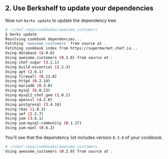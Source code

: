 ## 2. Use Berkshelf to update your dependencies

Now run `berks update` to update the dependency tree.

```bash
# ~/chef-repo/cookbooks/awesome_customers
$ berks update
Resolving cookbook dependencies...
Fetching 'awesome_customers' from source at .
Fetching cookbook index from https://supermarket.chef.io...
Using database (4.0.6)
Using awesome_customers (0.3.0) from source at .
Using chef-sugar (3.1.1)
Using build-essential (2.2.3)
Using apt (2.6.1)
Using firewall (0.11.8)
Using httpd (0.2.14)
Using mariadb (0.3.0)
Using mysql (6.0.23)
Using mysql2_chef_gem (1.0.1)
Using openssl (4.2.0)
Using postgresql (3.4.16)
Using rbac (1.0.3)
Using smf (2.2.7)
Using yum (3.6.1)
Using yum-mysql-community (0.1.17)
Using yum-epel (0.6.2)
```

You'll see that the dependency list includes version `0.3.0` of your cookbook.

```bash
# ~/chef-repo/cookbooks/awesome_customers
Using awesome_customers (0.3.0) from source at .
```
